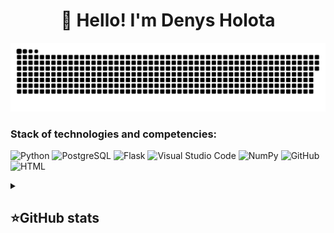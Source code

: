 <h1 align="center">👋 Hello! I'm Denys Holota </h1>

<p align="center">
 <img width="600" src="github-snake.svg" alt="snake"/>
</p>

### Stack of technologies and competencies:
![Python](https://img.shields.io/badge/Python-white?style=for-the-badge&logo=python&logoColor=3776AB&color=black)
![PostgreSQL](https://img.shields.io/badge/postgresql-000000?style=for-the-badge&logo=postgresql&logoColor=sky)
![Flask](https://img.shields.io/badge/flask-%23000.svg?style=for-the-badge&logo=flask&logoColor=white)
![Visual Studio Code](https://img.shields.io/badge/Visual%20Studio%20Code-0078d7.svg?style=for-the-badge&logo=visual-studio-code&logoColor=white)
![NumPy](https://img.shields.io/badge/numpy-%23013243.svg?style=for-the-badge&logo=numpy&logoColor=white)
![GitHub](https://img.shields.io/badge/github-%23121011.svg?style=for-the-badge&logo=github&logoColor=white)
![HTML](https://img.shields.io/badge/html-%23E34F26?style=for-the-badge&logo=html5&logoColor=white)

<details align="left">
  <summary><h2><b>⭐GitHub stats</b></h2></summary>
  <p>
   <img src="https://github-readme-stats.vercel.app/api/top-langs/?username=Denya00&theme=dracula&layout=compact&hide_border=true&bg_color=00000000" />
   <br>
   <img src="https://github-readme-stats.vercel.app/api?username=Denya00&count_private=true&show_icons=true&theme=dracula&hide_border=true&bg_color=00000000" />
  </p>
</details>
